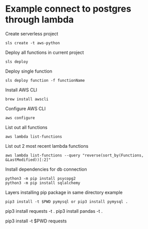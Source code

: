 # Example connect to  postgres through lambda

Create serverless project
```
sls create -t aws-python
```

Deploy all functions in current project
```
sls deploy
```

Deploy single function
```
sls deploy function -f functionName
```

Install AWS CLI
```
brew install awscli
```

Configure AWS CLI
```
aws configure
```

List out all functions
```
aws lambda list-functions
```

List out 2 most recent lambda functions
```
aws lambda list-functions --query "reverse(sort_by(Functions, &LastModified))[:2]"
```

Install dependencies for db connection
```
python3 -m pip install psycopg2
python3 -m pip install sqlalchemy
```

Layers installing pip package in same directory example 
```
pip3 install -t $PWD pymysql or pip3 install pymysql .
```

pip3 install requests -t .
pip3 install pandas -t .

pip3 install -t $PWD requests